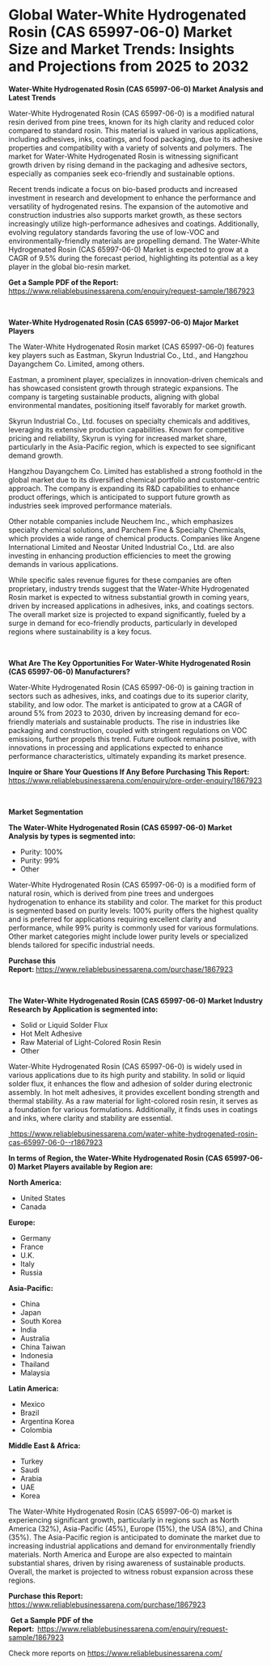 <p><h1>Global Water-White Hydrogenated Rosin (CAS 65997-06-0) Market Size and Market Trends: Insights and Projections from 2025 to 2032</h1></p><p><strong>Water-White Hydrogenated Rosin (CAS 65997-06-0) Market Analysis and Latest Trends</strong></p>
<p><p>Water-White Hydrogenated Rosin (CAS 65997-06-0) is a modified natural resin derived from pine trees, known for its high clarity and reduced color compared to standard rosin. This material is valued in various applications, including adhesives, inks, coatings, and food packaging, due to its adhesive properties and compatibility with a variety of solvents and polymers. The market for Water-White Hydrogenated Rosin is witnessing significant growth driven by rising demand in the packaging and adhesive sectors, especially as companies seek eco-friendly and sustainable options.</p><p>Recent trends indicate a focus on bio-based products and increased investment in research and development to enhance the performance and versatility of hydrogenated resins. The expansion of the automotive and construction industries also supports market growth, as these sectors increasingly utilize high-performance adhesives and coatings. Additionally, evolving regulatory standards favoring the use of low-VOC and environmentally-friendly materials are propelling demand. The Water-White Hydrogenated Rosin (CAS 65997-06-0) Market is expected to grow at a CAGR of 9.5% during the forecast period, highlighting its potential as a key player in the global bio-resin market.</p></p>
<p><strong>Get a Sample PDF of the Report:&nbsp;</strong> <a href="https://www.reliablebusinessarena.com/enquiry/request-sample/1867923?utm_campaign=2647&utm_medium=2&utm_source=Github&utm_content=ia&utm_term=03042025&utm_id=water-white-hydrogenated-rosin-cas-65997-06-0">https://www.reliablebusinessarena.com/enquiry/request-sample/1867923</a></p>
<p>&nbsp;</p>
<p><strong>Water-White Hydrogenated Rosin (CAS 65997-06-0) Major Market Players</strong></p>
<p><p>The Water-White Hydrogenated Rosin market (CAS 65997-06-0) features key players such as Eastman, Skyrun Industrial Co., Ltd., and Hangzhou Dayangchem Co. Limited, among others. </p><p>Eastman, a prominent player, specializes in innovation-driven chemicals and has showcased consistent growth through strategic expansions. The company is targeting sustainable products, aligning with global environmental mandates, positioning itself favorably for market growth. </p><p>Skyrun Industrial Co., Ltd. focuses on specialty chemicals and additives, leveraging its extensive production capabilities. Known for competitive pricing and reliability, Skyrun is vying for increased market share, particularly in the Asia-Pacific region, which is expected to see significant demand growth.</p><p>Hangzhou Dayangchem Co. Limited has established a strong foothold in the global market due to its diversified chemical portfolio and customer-centric approach. The company is expanding its R&D capabilities to enhance product offerings, which is anticipated to support future growth as industries seek improved performance materials.</p><p>Other notable companies include Neuchem Inc., which emphasizes specialty chemical solutions, and Parchem Fine & Specialty Chemicals, which provides a wide range of chemical products. Companies like Angene International Limited and Neostar United Industrial Co., Ltd. are also investing in enhancing production efficiencies to meet the growing demands in various applications.</p><p>While specific sales revenue figures for these companies are often proprietary, industry trends suggest that the Water-White Hydrogenated Rosin market is expected to witness substantial growth in coming years, driven by increased applications in adhesives, inks, and coatings sectors. The overall market size is projected to expand significantly, fueled by a surge in demand for eco-friendly products, particularly in developed regions where sustainability is a key focus.</p></p>
<p>&nbsp;</p>
<p><strong>What Are The Key Opportunities For Water-White Hydrogenated Rosin (CAS 65997-06-0) Manufacturers?</strong></p>
<p><p>Water-White Hydrogenated Rosin (CAS 65997-06-0) is gaining traction in sectors such as adhesives, inks, and coatings due to its superior clarity, stability, and low odor. The market is anticipated to grow at a CAGR of around 5% from 2023 to 2030, driven by increasing demand for eco-friendly materials and sustainable products. The rise in industries like packaging and construction, coupled with stringent regulations on VOC emissions, further propels this trend. Future outlook remains positive, with innovations in processing and applications expected to enhance performance characteristics, ultimately expanding its market presence.</p></p>
<p><strong>Inquire or Share Your Questions If Any Before Purchasing This Report:</strong> <a href="https://www.reliablebusinessarena.com/enquiry/pre-order-enquiry/1867923?utm_campaign=2647&utm_medium=2&utm_source=Github&utm_content=ia&utm_term=03042025&utm_id=water-white-hydrogenated-rosin-cas-65997-06-0">https://www.reliablebusinessarena.com/enquiry/pre-order-enquiry/1867923</a></p>
<p>&nbsp;</p>
<p><strong>Market Segmentation</strong></p>
<p><strong>The Water-White Hydrogenated Rosin (CAS 65997-06-0) Market Analysis by types is segmented into:</strong></p>
<p><ul><li>Purity: 100%</li><li>Purity: 99%</li><li>Other</li></ul></p>
<p><p>Water-White Hydrogenated Rosin (CAS 65997-06-0) is a modified form of natural rosin, which is derived from pine trees and undergoes hydrogenation to enhance its stability and color. The market for this product is segmented based on purity levels: 100% purity offers the highest quality and is preferred for applications requiring excellent clarity and performance, while 99% purity is commonly used for various formulations. Other market categories might include lower purity levels or specialized blends tailored for specific industrial needs.</p></p>
<p><strong>Purchase this Report:&nbsp;</strong><a href="https://www.reliablebusinessarena.com/purchase/1867923?utm_campaign=2647&utm_medium=2&utm_source=Github&utm_content=ia&utm_term=03042025&utm_id=water-white-hydrogenated-rosin-cas-65997-06-0">https://www.reliablebusinessarena.com/purchase/1867923</a></p>
<p>&nbsp;</p>
<p><strong>The Water-White Hydrogenated Rosin (CAS 65997-06-0) Market Industry Research by Application is segmented into:</strong></p>
<p><ul><li>Solid or Liquid Solder Flux</li><li>Hot Melt Adhesive</li><li>Raw Material of Light-Colored Rosin Resin</li><li>Other</li></ul></p>
<p><p>Water-White Hydrogenated Rosin (CAS 65997-06-0) is widely used in various applications due to its high purity and stability. In solid or liquid solder flux, it enhances the flow and adhesion of solder during electronic assembly. In hot melt adhesives, it provides excellent bonding strength and thermal stability. As a raw material for light-colored rosin resin, it serves as a foundation for various formulations. Additionally, it finds uses in coatings and inks, where clarity and stability are essential.</p></p>
<p><a href="https://www.reliablebusinessarena.com/water-white-hydrogenated-rosin-cas-65997-06-0--r1867923?utm_campaign=2647&utm_medium=2&utm_source=Github&utm_content=ia&utm_term=03042025&utm_id=water-white-hydrogenated-rosin-cas-65997-06-0">&nbsp;https://www.reliablebusinessarena.com/water-white-hydrogenated-rosin-cas-65997-06-0--r1867923</a></p>
<p><strong>In terms of Region, the Water-White Hydrogenated Rosin (CAS 65997-06-0) Market Players available by Region are:</strong></p>
<p>
    <p> <strong> North America: </strong>
        <ul>
            <li>United States</li>
            <li>Canada</li>
        </ul>
        </p> 
    <p> <strong> Europe: </strong>
        <ul>
            <li>Germany</li>
            <li>France</li>
            <li>U.K.</li>
            <li>Italy</li>
            <li>Russia</li>
        </ul>
        </p> 
    <p> <strong> Asia-Pacific: </strong>
        <ul>
            <li>China</li>
            <li>Japan</li>
            <li>South Korea</li>
            <li>India</li>
            <li>Australia</li>
            <li>China Taiwan</li>
            <li>Indonesia</li>
            <li>Thailand</li>
            <li>Malaysia</li>
        </ul>
        </p> 
    <p> <strong> Latin America: </strong>
        <ul>
            <li>Mexico</li>
            <li>Brazil</li>
            <li>Argentina Korea</li>
            <li>Colombia</li>
        </ul>
        </p> 
    <p> <strong> Middle East & Africa: </strong>
        <ul>
            <li>Turkey</li>
            <li>Saudi</li>
            <li>Arabia</li>
            <li>UAE</li>
            <li>Korea</li>
        </ul>
    </p>
    </p>
<p><p>The Water-White Hydrogenated Rosin (CAS 65997-06-0) market is experiencing significant growth, particularly in regions such as North America (32%), Asia-Pacific (45%), Europe (15%), the USA (8%), and China (35%). The Asia-Pacific region is anticipated to dominate the market due to increasing industrial applications and demand for environmentally friendly materials. North America and Europe are also expected to maintain substantial shares, driven by rising awareness of sustainable products. Overall, the market is projected to witness robust expansion across these regions.</p></p>
<p><strong>Purchase this Report: </strong><a href="https://www.reliablebusinessarena.com/purchase/1867923?utm_campaign=2647&utm_medium=2&utm_source=Github&utm_content=ia&utm_term=03042025&utm_id=water-white-hydrogenated-rosin-cas-65997-06-0">https://www.reliablebusinessarena.com/purchase/1867923</a></p>
<p>&nbsp;<strong>Get a Sample PDF of the Report:&nbsp;&nbsp;</strong><a href="https://www.reliablebusinessarena.com/enquiry/request-sample/1867923?utm_campaign=2647&utm_medium=2&utm_source=Github&utm_content=ia&utm_term=03042025&utm_id=water-white-hydrogenated-rosin-cas-65997-06-0">https://www.reliablebusinessarena.com/enquiry/request-sample/1867923</a></p>
<p><strong></strong></p>
<p>Check more reports on <a href="https://www.reliablebusinessarena.com/?utm_campaign=2647&utm_medium=2&utm_source=Github&utm_content=ia&utm_term=03042025&utm_id=water-white-hydrogenated-rosin-cas-65997-06-0">https://www.reliablebusinessarena.com/</a></p>